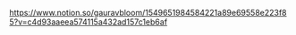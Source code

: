 https://www.notion.so/gauravbloom/1549651984584221a89e69558e223f85?v=c4d93aaeea574115a432ad157c1eb6af